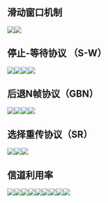 ## 滑动窗口机制

![](images/{757BAFD8-A376-4DA5-956A-87DD375CCF7C}.png)![](images/{42C735E0-EA90-4BF8-969D-35B69ABB9E5F}.png)

##  停止-等待协议 （S-W）

![](images/{9449C393-F8B5-47B7-B757-A1F7A0DAB9D0}.png)![](images/{C7D5EFEA-8679-4B4D-B87A-16536692A1B8}.png)![](images/{24AB57A6-E653-4D8E-B28F-41074212D41E}.png)![](images/{C4E90CDC-21E8-4924-BBEC-2218B7669122}.png)

## 后退N帧协议（GBN）


![](images/{F4E49F5C-CAF0-473A-BAE3-1BCE1E9C053C}.png)![](images/{96530273-1F07-45B5-9F55-6BFFAA2DB701}.png)![](images/{DB3B1296-CDFE-47A8-B20E-6E31C95AF59E}.png)![](images/{7AF405B0-DA73-4D93-9100-74F0404DC164}.png)

## 选择重传协议（SR）   

![](images/{7DB31F30-86C8-4461-AEEC-B34070AE4F3C}.png)![](images/{F6616FC6-43DB-425F-AE2B-3C76AFB8FEC2}.png)![](images/{5BD8FE60-8F29-497D-86CD-2EC812878D36}.png)
## 信道利用率
 ![](images/{6293BD64-B1B3-4089-B416-3C55B5CEA466}.png)![](images/{A22976CC-69C9-45EC-8E4E-12A71254F3DA}.png)![](images/{CA51947D-2BF8-4BF6-9F36-70FAA4153A50}.png)![](images/{2DB9BC91-199B-4C5B-8A79-CE18E5D90B69}.png)![](images/{8FFA33CE-15BF-4092-805C-164001D9BCF1}.png)![](images/{8B0507AE-BF0F-49AE-BCD4-CDF849CE1240}.png)![](images/{2A232758-DCF0-4028-AF2B-DE90EA7AD33C}.png)![](images/{CC8AD92C-B7B9-4F09-8E30-EA5A03740DE0}.png)![](images/{FBAA30F3-BABA-443C-B94F-F2FE0D439157}.png) 